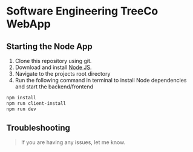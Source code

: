 # Software Engineering TreeCo WebApp

## Starting the Node App
1. Clone this repository using git.
2. Download and install [Node JS](https://nodejs.org/en/download/).
3. Navigate to the projects root directory 
4. Run the following command in terminal to install Node dependencies and start the backend/frontend

```bash
npm install
npm run client-install
npm run dev
```

## Troubleshooting
> If you are having any issues, let me know.


